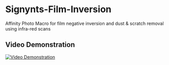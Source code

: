 # Signynts-Film-Inversion
Affinity Photo Macro for film negative inversion and dust &amp; scratch removal using infra-red scans 

## Video Demonstration
[![Video Demonstration](https://res.cloudinary.com/marcomontalbano/image/upload/v1623863376/video_to_markdown/images/youtube--J4ONo155jfw-c05b58ac6eb4c4700831b2b3070cd403.jpg)](https://youtu.be/J4ONo155jfw "Video Demonstration")
